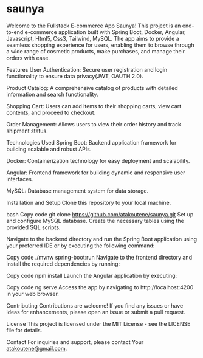 # saunya
Welcome to the Fullstack E-commerce App Saunya! This project is an end-to-end e-commerce application built with Spring Boot, Docker, Angular, Javascript, Html5, Css3, Tailwind, MySQL. The app aims to provide a seamless shopping experience for users, enabling them to browse through a wide range of cosmetic products, make purchases, and manage their orders with ease.

Features
User Authentication: Secure user registration and login functionality to ensure data privacy(JWT, OAUTH 2.0).

Product Catalog: A comprehensive catalog of products with detailed information and search functionality.

Shopping Cart: Users can add items to their shopping carts, view cart contents, and proceed to checkout.

Order Management: Allows users to view their order history and track shipment status.

Technologies Used
Spring Boot: Backend application framework for building scalable and robust APIs.

Docker: Containerization technology for easy deployment and scalability.

Angular: Frontend framework for building dynamic and responsive user interfaces.

MySQL: Database management system for data storage.

Installation and Setup
Clone this repository to your local machine.

bash
Copy code
git clone https://github.com/atakoutene/saunya.git
Set up and configure MySQL database. Create the necessary tables using the provided SQL scripts.

Navigate to the backend directory and run the Spring Boot application using your preferred IDE or by executing the following command:


Copy code
./mvnw spring-boot:run
Navigate to the frontend directory and install the required dependencies by running:

Copy code
npm install
Launch the Angular application by executing:

Copy code
ng serve
Access the app by navigating to http://localhost:4200 in your web browser.

Contributing
Contributions are welcome! If you find any issues or have ideas for enhancements, please open an issue or submit a pull request.

License
This project is licensed under the MIT License - see the LICENSE file for details.

Contact
For inquiries and support, please contact Your atakoutene@gmail.com.





